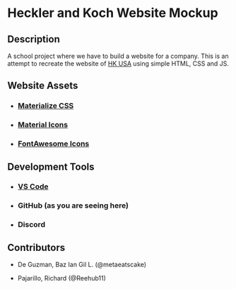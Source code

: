 # Heckler and Koch Website Mockup

## Description

A school project where we have to build a website for a company. This is an attempt to recreate the website of [HK USA](https://hk-usa.com/) using simple HTML, CSS and JS.

## Website Assets

* ### [Materialize CSS](https://materializecss.com/)

* ### [Material Icons](https://fonts.google.com/icons)

* ### [FontAwesome Icons](https://fontawesomeicons.com/)

## Development Tools

* ### [VS Code](https://code.visualstudio.com/)

* ### GitHub (as you are seeing here)

* ### Discord

## Contributors

* De Guzman, Baz Ian Gil L. (@metaeatscake)

* Pajarillo, Richard (@Reehub11)
